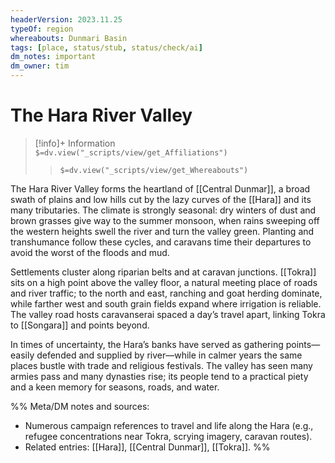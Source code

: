 ```yaml
---
headerVersion: 2023.11.25
typeOf: region
whereabouts: Dunmari Basin
tags: [place, status/stub, status/check/ai]
dm_notes: important
dm_owner: tim
---
```

# The Hara River Valley
>[!info]+ Information  
> `$=dv.view("_scripts/view/get_Affiliations")`  
>> `$=dv.view("_scripts/view/get_Whereabouts")`

The Hara River Valley forms the heartland of [[Central Dunmar]], a broad swath of plains and low hills cut by the lazy curves of the [[Hara]] and its many tributaries. The climate is strongly seasonal: dry winters of dust and brown grasses give way to the summer monsoon, when rains sweeping off the western heights swell the river and turn the valley green. Planting and transhumance follow these cycles, and caravans time their departures to avoid the worst of the floods and mud.

Settlements cluster along riparian belts and at caravan junctions. [[Tokra]] sits on a high point above the valley floor, a natural meeting place of roads and river traffic; to the north and east, ranching and goat herding dominate, while farther west and south grain fields expand where irrigation is reliable. The valley road hosts caravanserai spaced a day’s travel apart, linking Tokra to [[Songara]] and points beyond.

In times of uncertainty, the Hara’s banks have served as gathering points—easily defended and supplied by river—while in calmer years the same places bustle with trade and religious festivals. The valley has seen many armies pass and many dynasties rise; its people tend to a practical piety and a keen memory for seasons, roads, and water.

%%
Meta/DM notes and sources:
- Numerous campaign references to travel and life along the Hara (e.g., refugee concentrations near Tokra, scrying imagery, caravan routes).
- Related entries: [[Hara]], [[Central Dunmar]], [[Tokra]].
%%
